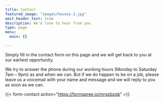 ```yaml
---
title: Contact
featured_image: "images/houses-2.jpg"
omit_header_text: true
description: We'd love to hear from you
type: page
menu:
  main: {}

---
```



Simply fill in the contact form on this page and we will get back to you at our earliest opportunity.

We try to answer the phone during our working hours (Monday to Saturday 7am – 9pm) as and when we can. But if we do happen to be on a job, please leave us a voicemail with your name and message and we will reply to you as soon as we can.

{{< form-contact action="https://formspree.io/mrgzbzgb"  >}}
